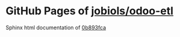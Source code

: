 GitHub Pages of [jobiols/odoo-etl](https://github.com/jobiols/odoo-etl.git)
===
Sphinx html documentation of [0b893fca](https://github.com/jobiols/odoo-etl/tree/0b893fcaf316b245cc157a813d46c2d0ecdb130d)
